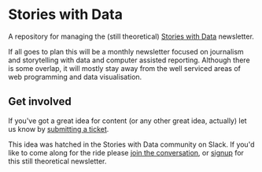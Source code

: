 # Stories with Data

A repository for managing the (still theoretical) [Stories with Data](http://storieswithdata.herokuapp.com/) newsletter.

If all goes to plan this will be a monthly newsletter focused on journalism and storytelling with data and computer assisted reporting. Although there is some overlap, it will mostly stay away from the well serviced areas of web programming and data visualisation. 

## Get involved

If you've got a great idea for content (or any other great idea, actually) let us know by [submitting a ticket](https://github.com/drzax/stories-with-data-newsletter/issues).

This idea was hatched in the Stories with Data community on Slack. If you'd like to come along for the ride please [join the conversation](http://storieswithdata.herokuapp.com/), or [signup](http://eepurl.com/bv5TyH) for this still theoretical newsletter.
